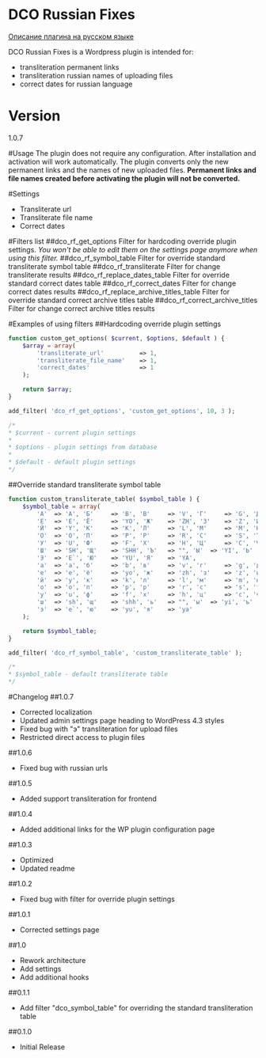 # DCO Russian Fixes

[Описание плагина на русском языке](http://www.compnot.ru/wordpress/dco-russian-fixes-korrektiruem-russkij-wordpress.html "Страница плагина на русском языке")

DCO Russian Fixes is a Wordpress plugin is intended for:
  - transliteration permanent links
  - transliteration russian names of uploading files
  - correct dates for russian language

# Version
1.0.7

#Usage
The plugin does not require any configuration. After installation and activation will work automatically. The plugin converts only the new permanent links and the names of new uploaded files. **Permanent links and file names created before activating the plugin will not be converted.**

#Settings
 - Transliterate url
 - Transliterate file name
 - Correct dates

#Filters list
##dco_rf_get_options
Filter for hardcoding override plugin settings. *You won't be able to edit them on the settings page anymore when using this filter.*
##dco_rf_symbol_table
Filter for override standard transliterate symbol table
##dco_rf_transliterate
Filter for change transliterate results
##dco_rf_replace_dates_table
Filter for override standard correct dates table
##dco_rf_correct_dates
Filter for change correct dates results
##dco_rf_replace_archive_titles_table
Filter for override standard correct archive titles table
##dco_rf_correct_archive_titles
Filter for change correct archive titles results

#Examples of using filters
##Hardcoding override plugin settings
```php
function custom_get_options( $current, $options, $default ) {
	$array = array(
		'transliterate_url'			 => 1,
		'transliterate_file_name'	 => 1,
		'correct_dates'				 => 1
	);

	return $array;
}

add_filter( 'dco_rf_get_options', 'custom_get_options', 10, 3 );

/*
* $current - current plugin settings
*
* $options - plugin settings from database
*
* $default - default plugin settings
*/
```

##Override standard transliterate symbol table
```php
function custom_transliterate_table( $symbol_table ) {
	$symbol_table = array(
		'А'	 => 'A', 'Б'	 => 'B', 'В'	 => 'V', 'Г'	 => 'G', 'Д'	 => 'D',
		'Е'	 => 'E', 'Ё'	 => 'YO', 'Ж'	 => 'ZH', 'З'	 => 'Z', 'И'	 => 'I',
		'Й'	 => 'Y', 'К'	 => 'K', 'Л'	 => 'L', 'М'	 => 'M', 'Н'	 => 'N',
		'О'	 => 'O', 'П'	 => 'P', 'Р'	 => 'R', 'С'	 => 'S', 'Т'	 => 'T',
		'У'	 => 'U', 'Ф'	 => 'F', 'Х'	 => 'H', 'Ц'	 => 'C', 'Ч'	 => 'CH',
		'Ш'	 => 'SH', 'Щ'	 => 'SHH', 'Ъ'	 => "", 'Ы'	 => 'YI', 'Ь'	 => "",
		'Э'	 => 'E`', 'Ю'	 => 'YU', 'Я'	 => 'YA',
		'а'	 => 'a', 'б'	 => 'b', 'в'	 => 'v', 'г'	 => 'g', 'д'	 => 'd',
		'е'	 => 'e', 'ё'	 => 'yo', 'ж'	 => 'zh', 'з'	 => 'z', 'и'	 => 'i',
		'й'	 => 'y', 'к'	 => 'k', 'л'	 => 'l', 'м'	 => 'm', 'н'	 => 'n',
		'о'	 => 'o', 'п'	 => 'p', 'р'	 => 'r', 'с'	 => 's', 'т'	 => 't',
		'у'	 => 'u', 'ф'	 => 'f', 'х'	 => 'h', 'ц'	 => 'c', 'ч'	 => 'ch',
		'ш'	 => 'sh', 'щ'	 => 'shh', 'ь'	 => "", 'ы'	 => 'yi', 'ъ'	 => "",
		'э'	 => 'e`', 'ю'	 => 'yu', 'я'	 => 'ya'
	);

	return $symbol_table;
}

add_filter( 'dco_rf_symbol_table', 'custom_transliterate_table' );

/*
* $symbol_table - default transliterate table
*/
```

#Changelog
##1.0.7
 - Corrected localization
 - Updated admin settings page heading to WordPress 4.3 styles
 - Fixed bug with "э" transliteration for upload files
 - Restricted direct access to plugin files

##1.0.6
 - Fixed bug with russian urls

##1.0.5
 - Added support transliteration for frontend

##1.0.4
 - Added additional links for the WP plugin configuration page

##1.0.3
 - Optimized
 - Updated readme
 
##1.0.2
 - Fixed bug with filter for override plugin settings

##1.0.1
 - Corrected settings page

##1.0
 - Rework architecture
 - Add settings
 - Add additional hooks

##0.1.1
- Add filter "dco_symbol_table" for overriding the standard transliteration table

##0.1.0
- Initial Release